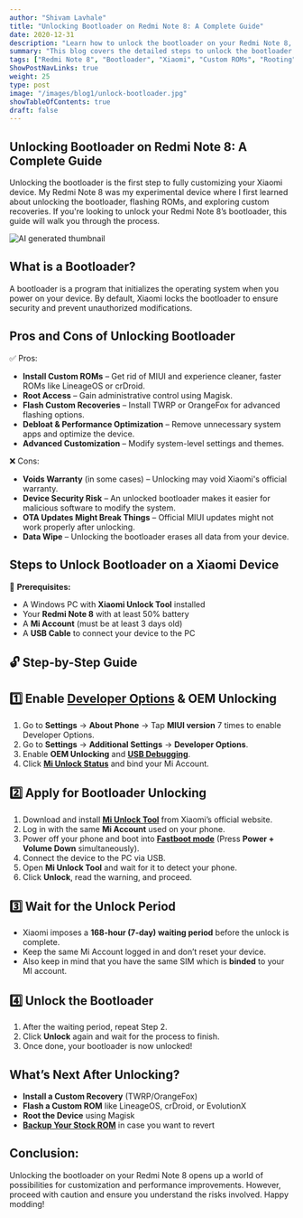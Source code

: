 ```yaml
---
author: "Shivam Lavhale"
title: "Unlocking Bootloader on Redmi Note 8: A Complete Guide"
date: 2020-12-31
description: "Learn how to unlock the bootloader on your Redmi Note 8, including the pros and cons of an unlocked bootloader and the step-by-step process to do it."
summary: "This blog covers the detailed steps to unlock the bootloader on your Redmi Note 8, along with the benefits and risks of doing so. A personal take on experimenting with custom ROMs and modifications."
tags: ["Redmi Note 8", "Bootloader", "Xiaomi", "Custom ROMs", "Rooting"]
ShowPostNavLinks: true
weight: 25
type: post
image: "/images/blog1/unlock-bootloader.jpg"
showTableOfContents: true
draft: false
---
```


Unlocking Bootloader on Redmi Note 8: A Complete Guide
---
Unlocking the bootloader is the first step to fully customizing your Xiaomi device. My Redmi Note 8 was my experimental device where I first learned about unlocking the bootloader, flashing ROMs, and exploring custom recoveries. If you're looking to unlock your Redmi Note 8’s bootloader, this guide will walk you through the process.

![AI generated thumbnail](/images/blog1/unlock-bootloader.jpg "AI Generated Thumbnail")

What is a Bootloader?
---
A bootloader is a program that initializes the operating system when you power on your device. By default, Xiaomi locks the bootloader to ensure security and prevent unauthorized modifications.

Pros and Cons of Unlocking Bootloader
---
✅ Pros:
- **Install Custom ROMs** – Get rid of MIUI and experience cleaner, faster ROMs like LineageOS or crDroid.
- **Root Access** – Gain administrative control using Magisk.
- **Flash Custom Recoveries** – Install TWRP or OrangeFox for advanced flashing options.
- **Debloat & Performance Optimization** – Remove unnecessary system apps and optimize the device.
- **Advanced Customization** – Modify system-level settings and themes.

❌ Cons:
- **Voids Warranty** (in some cases) – Unlocking may void Xiaomi's official warranty.
- **Device Security Risk** – An unlocked bootloader makes it easier for malicious software to modify the system.
- **OTA Updates Might Break Things** – Official MIUI updates might not work properly after unlocking.
- **Data Wipe** – Unlocking the bootloader erases all data from your device.

Steps to Unlock Bootloader on a Xiaomi Device
---
📌 **Prerequisites:**
- A Windows PC with **Xiaomi Unlock Tool** installed
- Your **Redmi Note 8** with at least 50% battery
- A **Mi Account** (must be at least 3 days old)
- A **USB Cable** to connect your device to the PC

🔓 **Step-by-Step Guide**
---
1️⃣ Enable [Developer Options](https://developer.android.com/studio/debug/dev-options#enable) & OEM Unlocking
---
1. Go to **Settings** → **About Phone** → Tap **MIUI version** 7 times to enable Developer Options.
2. Go to **Settings** → **Additional Settings** → **Developer Options**.
3. Enable **OEM Unlocking** and **[USB Debugging](https://developer.android.com/studio/debug/dev-options#debugging)**.
4. Click **[Mi Unlock Status](https://xiaomi.eu/community/threads/mi-unlock-status-connect-to-network-and-try-again.68105/)** and bind your Mi Account.

2️⃣ Apply for Bootloader Unlocking
---
1. Download and install **[Mi Unlock Tool](https://en.miui.com/unlock/index.html)** from Xiaomi’s official website.
2. Log in with the same **Mi Account** used on your phone.
3. Power off your phone and boot into **[Fastboot mode](https://droidrecovery.com/xiaomi-redmi-note-8-recovery-mode/)** (Press **Power + Volume Down** simultaneously).
4. Connect the device to the PC via USB.
5. Open **Mi Unlock Tool** and wait for it to detect your phone.
6. Click **Unlock**, read the warning, and proceed.

3️⃣ Wait for the Unlock Period
---
- Xiaomi imposes a **168-hour (7-day) waiting period** before the unlock is complete.
- Keep the same Mi Account logged in and don’t reset your device.
- Also keep in mind that you have the same SIM which is **binded** to your MI account.

4️⃣ Unlock the Bootloader
---
1. After the waiting period, repeat Step 2.
2. Click **Unlock** again and wait for the process to finish.
3. Once done, your bootloader is now unlocked!

What’s Next After Unlocking?
--
- **Install a Custom Recovery** (TWRP/OrangeFox)
- **Flash a Custom ROM** like LineageOS, crDroid, or EvolutionX
- **Root the Device** using Magisk
- **[Backup Your Stock ROM](https://miuirom.org/)** in case you want to revert

Conclusion:
---
Unlocking the bootloader on your Redmi Note 8 opens up a world of possibilities for customization and performance improvements. However, proceed with caution and ensure you understand the risks involved. Happy modding!

